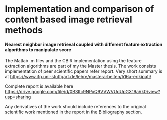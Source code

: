 # Implementation and comparison of content based image retrieval methods
#### Nearest neighbor image retrieval coupled with different feature extraction algorithms to manipulate score


The Matlab .m files and the CBIR implementation using the feature extraction algorithms are part of my the Master thesis.
The work consists implementation of peer scientific papers refer report.
Very short summary is at https://www.ifp.uni-stuttgart.de/lehre/masterarbeiten/516a-erikipati/

Complete report is available here https://drive.google.com/file/d/0B3Itc9NPxQ9VVWVUdUpGX19aVk0/view?usp=sharing


Any derivatives of the work should include references to the original scientific work mentioned in the report in the Bibliography section.
